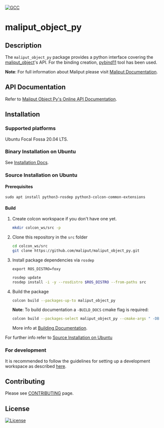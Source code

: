 [![GCC](https://github.com/maliput/maliput_object_py/actions/workflows/build.yml/badge.svg)](https://github.com/maliput/maliput_object_py/actions/workflows/build.yml)


# maliput_object_py

## Description

The `maliput_object_py` package provides a python interface covering the [maliput_object](https://github.com/maliput/maliput_object)'s API.
For the binding creation, [pybind11](https://pybind11.readthedocs.io/en/stable/) tool has been used.

**Note**: For full information about Maliput please visit [Maliput Documentation](https://maliput.readthedocs.io/en/latest/index.html).

## API Documentation

Refer to [Maliput Object Py's Online API Documentation](https://maliput.readthedocs.io/en/latest/html/deps/maliput_object_py/html/index.html).

## Installation

### Supported platforms

Ubuntu Focal Fossa 20.04 LTS.

### Binary Installation on Ubuntu

See [Installation Docs](https://maliput.readthedocs.io/en/latest/installation.html#binary-installation-on-ubuntu).

### Source Installation on Ubuntu

#### Prerequisites

```
sudo apt install python3-rosdep python3-colcon-common-extensions
```

#### Build

1. Create colcon workspace if you don't have one yet.
    ```sh
    mkdir colcon_ws/src -p
    ```

2. Clone this repository in the `src` folder
    ```sh
    cd colcon_ws/src
    git clone https://github.com/maliput/maliput_object_py.git
    ```

3. Install package dependencies via `rosdep`
    ```
    export ROS_DISTRO=foxy
    ```
    ```sh
    rosdep update
    rosdep install -i -y --rosdistro $ROS_DISTRO --from-paths src
    ```

4. Build the package
    ```sh
    colcon build --packages-up-to maliput_object_py
    ```

    **Note**: To build documentation a `-BUILD_DOCS` cmake flag is required:
    ```sh
    colcon build --packages-select maliput_object_py --cmake-args " -DBUILD_DOCS=On"
    ```
    More info at [Building Documentation](https://maliput.readthedocs.io/en/latest/developer_guidelines.html#building-the-documentation).

For further info refer to [Source Installation on Ubuntu](https://maliput.readthedocs.io/en/latest/installation.html#source-installation-on-ubuntu)


### For development

It is recommended to follow the guidelines for setting up a development workspace as described [here](https://maliput.readthedocs.io/en/latest/developer_setup.html).

## Contributing

Please see [CONTRIBUTING](https://maliput.readthedocs.io/en/latest/contributing.html) page.

## License

[![License](https://img.shields.io/badge/License-BSD_3--Clause-blue.svg)](https://github.com/maliput/maliput_object_py/blob/main/LICENSE)
